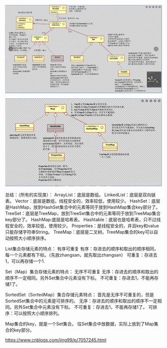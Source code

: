 ![在这里插入图片描述](img/2020041510270450.PNG)

![在这里插入图片描述](img/2020041510281998.PNG)

总结：（所有的实现类）：
ArrayList：底层是数组。
LinkedList：底层是双向链表。
Vector：底层是数组，线程安全的，效率较低，使用较少。
HashSet：底层是HashMap，放到HashSet集合中的元素等同于放到HashMap集合key部分了。
TreeSet：底层是TreeMap，放到TreeSet集合中的元素等同于放到TreeMap集合key部分了。
HashMap:底层是哈希表。
Hashtable：底层也是哈希表，只不过线程安全的，效率较低，使用较少。
Properties：是线程安全的，并且key和value只能存储字符串String。
TreeMap：底层是二叉树。TreeMap集合的key可以自动按照大小顺序排序。

List集合存储元素的特点：
有序可重复
有序：存进去的顺序和取出的顺序相同，每一个元素都有下标。（先放zhangsan，就先取出zhangsan）
可重复：存进去1，可以再存储一个1.

Set（Map）集合存储元素的特点：
无序不可重复
无序：存进去的顺序和取出的顺序不一定相同。另外Set集合中元素没有下标。
不可重复：存进去1，不能再存储1了。

SortedSet（SortedMap）集合存储元素特点：
首先是无序不可重复的，但是SortedSet集合中的元素是可排序的。
无序：存进去的顺序和取出的顺序不一定相同。另外Set集合中元素没有下标。
不可重复：存进去1，不能再存储1了。
可排序：可以按照大小顺序排列。

Map集合的key，就是一个Set集合。
往Set集合中放数据，实际上放到了Map集合的key部分。





https://www.cnblogs.com/jing99/p/7057245.html